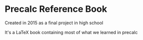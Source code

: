 # Precalc Reference Book

Created in 2015 as a final project in high school

It's a LaTeX book containing most of what we learned in precalc
